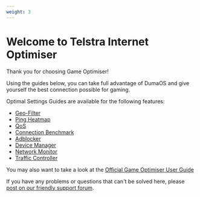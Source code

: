 ```yaml
---
weight: 3
---
```


# Welcome to Telstra Internet Optimiser

Thank you for choosing Game Optimiser!

Using the guides below, you can take full advantage of DumaOS and give yourself the best connection possible for gaming.

Optimal Settings Guides are available for the following features:

- [Geo-Filter](/docs/telstra-game-optimiser/geo-filter/)
- [Ping Heatmap](/docs/telstra-game-optimiser/ping-heatmap/)
- [QoS](/docs/telstra-game-optimiser/qos/)
- [Connection Benchmark](/docs/telstra-game-optimiser/connection-benchmark/)
- [Adblocker](/docs/telstra-game-optimiser/adblocker/)
- [Device Manager](/docs/telstra-game-optimiser/device-manager/)
- [Network Monitor](/docs/telstra-game-optimiser/network-monitor/)
- [Traffic Controller](/docs/telstra-game-optimiser/traffic-controller/)

You may also want to take a look at the [Official Game Optimiser User Guide](https://www.telstra.com.au/content/dam/tcom/personal/help/pdf/telstra-game-optimiser-user-guide.pdf)

If you have any problems or questions that can't be solved here, please [post on our friendly support forum](https://forum.netduma.com/forum/136-telstra-game-optimiser-support/).
